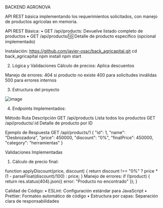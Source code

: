 BACKEND AGRONOVA

API REST básica implementando los requerimientos solicitados, con manejo de productos agrícolas en memoria.

API REST Básica:
•	GET /api/products: Devuelve listado completo de productos
•	GET /api/products/:id: Detalle de producto específico (opcional implementado)


Instalación: 
https://github.com/javier-osac/back_agricapital.git
cd back_agricapital
npm install
npm start

2. Lógica y Validaciones
Cálculo de precios: Aplica descuentos

Manejo de errores:
404 si producto no existe
400 para solicitudes inválidas
500 para errores internos


3.  Estructura del proyecto 

![image](https://github.com/user-attachments/assets/73dfbc38-9938-42b8-a400-cda7b3aebee7)


4. Endpoints Implementados:

Método	Ruta	Descripción
GET	/api/products	Lista todos los productos
GET	/api/products/:id	Detalle de producto por ID


 Ejemplo de Respuesta
GET /api/products/1
{
  "id": 1,
  "name": "Desbrozadora",
  "price": 450000,
  "discount": "0%",
  "finalPrice": 450000,
  "category": "herramientas"
}

 Validaciones Implementadas
1.	Cálculo de precio final:

function applyDiscount(price, discount) {
  return discount !== "0%" 
    ? price * (1 - parseFloat(discount)/100)
    : price;
}
Manejo de errores:
if (!product) {
  return res.status(404).json({ error: "Producto no encontrado" });
}

Calidad de Código:
•	ESLint: Configuración estándar para JavaScript
•	Prettier: Formateo automático de código
•	Estructura por capas: Separación clara de responsabilidades



